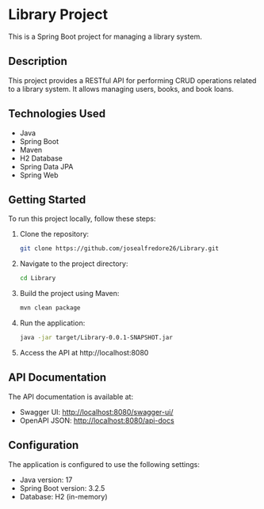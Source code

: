 # Library Project

This is a Spring Boot project for managing a library system.

## Description

This project provides a RESTful API for performing CRUD operations related to a library system. It allows managing users, books, and book loans.

## Technologies Used

- Java
- Spring Boot
- Maven
- H2 Database
- Spring Data JPA
- Spring Web

## Getting Started

To run this project locally, follow these steps:

1. Clone the repository:

   ```bash
   git clone https://github.com/josealfredore26/Library.git

2. Navigate to the project directory:
    ```bash
   cd Library

3. Build the project using Maven:
    ```bash
   mvn clean package

4. Run the application:
    ```bash
   java -jar target/Library-0.0.1-SNAPSHOT.jar

5. Access the API at http://localhost:8080


## API Documentation

The API documentation is available at:

- Swagger UI: [http://localhost:8080/swagger-ui/](http://localhost:8080/swagger-ui/)
- OpenAPI JSON: [http://localhost:8080/api-docs](http://localhost:8080/v3/api-docs)

## Configuration

The application is configured to use the following settings:

- Java version: 17
- Spring Boot version: 3.2.5
- Database: H2 (in-memory)
